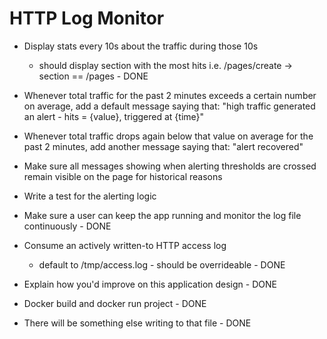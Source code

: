 HTTP Log Monitor
==================



* Display stats every 10s about the traffic during those 10s
    * should display section with the most hits
        i.e. /pages/create -> section == /pages - DONE

* Whenever total traffic for the past 2 minutes exceeds a certain number on average, add a default message saying that:
     "high traffic generated an alert - hits = {value}, triggered at {time}"
* Whenever total traffic drops again below that value on average for the past 2 minutes, add another message saying that:
    "alert recovered"

* Make sure all messages showing when alerting thresholds are crossed remain visible on the page for historical reasons
* Write a test for the alerting logic


* Make sure a user can keep the app running and monitor the log file continuously - DONE
* Consume an actively written-to HTTP access log
    * default to /tmp/access.log - should be overrideable - DONE
* Explain how you'd improve on this application design - DONE
* Docker build and docker run project - DONE
* There will be something else writing to that file - DONE